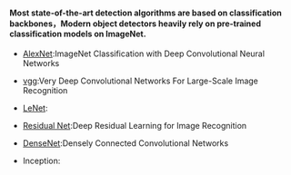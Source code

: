 #### Most state-of-the-art detection algorithms are based on classification backbones，Modern object detectors heavily rely on pre-trained classification models on ImageNet.




- [AlexNet](https://papers.nips.cc/paper/4824-imagenet-classification-with-deep-convolutional-neural-networks.pdf ):ImageNet Classification with Deep Convolutional Neural Networks    
- [vgg](https://arxiv.org/pdf/1409.1556.pdf ):Very Deep Convolutional Networks For Large-Scale Image Recognition    
- [LeNet](https://arxiv.org/pdf/1409.4842.pdf ):  
- [Residual Net](https://arxiv.org/pdf/1512.03385.pdf ):Deep Residual Learning for Image Recognition   
- [DenseNet](https://arxiv.org/pdf/1608.06993.pdf ):Densely Connected Convolutional Networks

- Inception:

